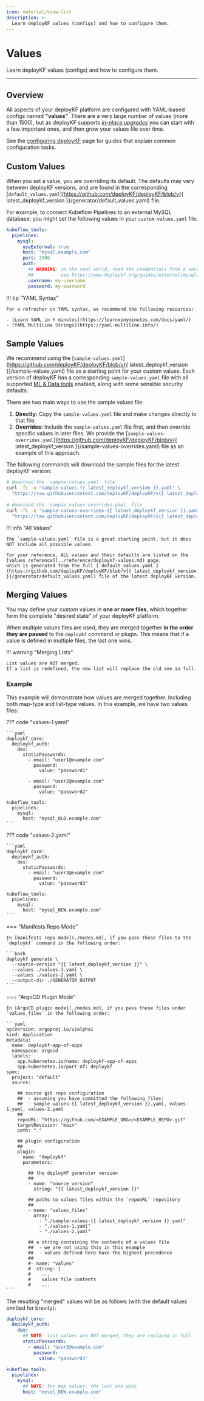 ```yaml
---
icon: material/view-list
description: >-
  Learn deployKF values (configs) and how to configure them.
---
```


# Values

Learn deployKF values (configs) and how to configure them.

---

## Overview

All aspects of your deployKF platform are configured with YAML-based configs named __"values"__.
There are a very large number of values (more than 1500), but as deployKF supports [_in-place upgrades_](./upgrade.md) you can start with a few important ones, and then grow your values file over time.

See the [configuring deployKF](./configs.md) page for guides that explain common configuration tasks.

## Custom Values

When you set a value, you are overriding its default.
The defaults may vary between deployKF versions, and are found in the corresponding [`default_values.yaml`](https://github.com/deployKF/deployKF/blob/v{{ latest_deploykf_version }}/generator/default_values.yaml) file.

For example, to connect Kubeflow Pipelines to an external MySQL database, you might set the following values in your `custom-values.yaml` file:

```yaml
kubeflow_tools:
  pipelines:
    mysql:
      useExternal: true
      host: "mysql.example.com"
      port: 3306
      auth:
        ## WARNING: in the real world, read the credentials from a secret
        ##          see https://www.deploykf.org/guides/external/mysql/
        username: my-username
        password: my-password
```

!!! tip "YAML Syntax"

    For a refresher on YAML syntax, we recommend the following resources:
    
    - [Learn YAML in Y minutes](https://learnxinyminutes.com/docs/yaml/)
    - [YAML Multiline Strings](https://yaml-multiline.info/)

## Sample Values

We recommend using the [`sample-values.yaml`](https://github.com/deployKF/deployKF/blob/v{{ latest_deploykf_version }}/sample-values.yaml) file as a starting point for your custom values.
Each version of deployKF has a corresponding `sample-values.yaml` file with all supported [ML & Data tools](../reference/tools.md#tool-index) enabled, along with some sensible security defaults.

There are two main ways to use the sample values file:

1. __Directly:__ Copy the `sample-values.yaml` file and make changes directly to that file.
2. __Overrides:__ Include the `sample-values.yaml` file first, and then override specific values in later files.
   We provide the [`sample-values-overrides.yaml`](https://github.com/deployKF/deployKF/blob/v{{ latest_deploykf_version }}/sample-values-overrides.yaml) file as an example of this approach.

The following commands will download the sample files for the latest deployKF version:

```bash
# download the `sample-values.yaml` file
curl -fL -o "sample-values-{{ latest_deploykf_version }}.yaml" \
  "https://raw.githubusercontent.com/deployKF/deployKF/v{{ latest_deploykf_version }}/sample-values.yaml"
  
# download the `sample-values-overrides.yaml` file
curl -fL -o "sample-values-overrides-{{ latest_deploykf_version }}.yaml" \
  "https://raw.githubusercontent.com/deployKF/deployKF/v{{ latest_deploykf_version }}/sample-values-overrides.yaml"
```

!!! info "All Values"

    The `sample-values.yaml` file is a great starting point, but it does NOT include all possible values.

    For your reference, ALL values and their defaults are listed on the [values reference](../reference/deploykf-values.md) page, 
    which is generated from the full [`default_values.yaml`](https://github.com/deployKF/deployKF/blob/v{{ latest_deploykf_version }}/generator/default_values.yaml) file of the latest deployKF version.

## Merging Values

You may define your custom values in __one or more files__, which together form the complete "desired state" of your deployKF platform.

When multiple values files are used, they are merged together __in the order they are passed__ to the `deploykf` command or plugin.
This means that if a value is defined in multiple files, the last one wins.

!!! warning "Merging Lists"

    List values are NOT merged.
    If a list is redefined, the new list will replace the old one in full.

### Example

This example will demonstrate how values are merged together.
Including both map-type and list-type values.
In this example, we have two values files:

??? code "values-1.yaml"

    ```yaml
    deploykf_core:
      deploykf_auth:
        dex:
          staticPasswords:
            - email: "user1@example.com"
              password:
                value: "password1"

            - email: "user2@example.com"
              password:
                value: "password2"
    
    kubeflow_tools:
      pipelines:
        mysql:
          host: "mysql_OLD.example.com"
    ```

??? code "values-2.yaml"

    ```yaml
    deploykf_core:
      deploykf_auth:
        dex:
          staticPasswords:
            - email: "user3@example.com"
              password:
                value: "password3"

    kubeflow_tools:
      pipelines:
        mysql:
          host: "mysql_NEW.example.com"
    ```

=== "Manifests Repo Mode"

    In [manifests repo mode](./modes.md), if you pass these files to the `deploykf` command in the following order:
    
    ```bash
    deploykf generate \
      --source-version "{{ latest_deploykf_version }}" \
      --values ./values-1.yaml \
      --values ./values-2.yaml \
      --output-dir ./GENERATOR_OUTPUT
    ```

=== "ArgoCD Plugin Mode"

    In [ArgoCD plugin mode](./modes.md), if you pass these files under `values_files` in the following order:

    ```yaml
    apiVersion: argoproj.io/v1alpha1
    kind: Application
    metadata:
      name: deploykf-app-of-apps
      namespace: argocd
      labels:
        app.kubernetes.io/name: deploykf-app-of-apps
        app.kubernetes.io/part-of: deploykf
    spec:
      project: "default"
      source:

        ## source git repo configuration
        ##  - assuming you have committed the following files:
        ##    sample-values-{{ latest_deploykf_version }}.yaml, values-1.yaml, values-2.yaml
        ##
        repoURL: "https://github.com/<EXAMPLE_ORG>/<EXAMPLE_REPO>.git"
        targetRevision: "main"
        path: "."
    
        ## plugin configuration
        ##
        plugin:
          name: "deploykf"
          parameters:
    
            ## the deployKF generator version
            ##
            - name: "source_version"
              string: "{{ latest_deploykf_version }}"
    
            ## paths to values files within the `repoURL` repository
            ##
            - name: "values_files"
              array:
                - "./sample-values-{{ latest_deploykf_version }}.yaml"
                - "./values-1.yaml"
                - "./values-2.yaml"

            ## a string containing the contents of a values file
            ##  - we are not using this in this example
            ##  - values defined here have the highest precedence
            ##
            #- name: "values"
            #  string: |
            #    ...
            #    values file contents
            #    ...
    ```

The resulting "merged" values will be as follows (with the default values omitted for brevity):

```yaml
deploykf_core:
  deploykf_auth:
    dex:
      ## NOTE: list values are NOT merged, they are replaced in full
      staticPasswords:
        - email: "user3@example.com"
          password:
            value: "password3"

kubeflow_tools:
  pipelines:
    mysql:
      ## NOTE: for map values, the last one wins
      host: "mysql_NEW.example.com"
```